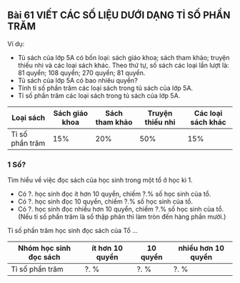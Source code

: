 ## Bài 61 VIẾT CÁC SỐ LIỆU DƯỚI DẠNG TỈ SỐ PHẦN TRĂM

Ví dụ:
* Tủ sách của lớp 5A có bốn loại: sách giáo khoa; sách tham khảo; truyện thiếu nhi và các loại sách khác. Theo thứ tự, số sách các loại lần lượt là:
  81 quyển; 108 quyển; 270 quyển; 81 quyển.
* Tủ sách của lớp 5A có bao nhiêu quyển?
* Tính tỉ số phần trăm các loại sách trong tủ sách của lớp 5A.
* Tỉ số phần trăm các loại sách trong tủ sách của lớp 5A.

| Loại sách | Sách giáo khoa | Sách tham khảo | Truyện thiếu nhi | Các loại sách khác |
|---|---|---|---|---|
| Tỉ số phần trăm | 15% | 20% | 50% | 15% |

### 1 Số?
Tìm hiểu về việc đọc sách của học sinh trong một tổ ở học kì 1.
* Có ?. học sinh đọc ít hơn 10 quyển, chiếm ?.% số học sinh của tổ.
* Có ?. học sinh đọc 10 quyển, chiếm ?.% số học sinh của tổ.
* Có ?. học sinh đọc nhiều hơn 10 quyển, chiếm ?.% số học sinh của tổ. (Nếu tỉ số phần trăm là số thập phân thì làm tròn đến hàng phần mười.)

Tỉ số phần trăm học sinh đọc sách của Tổ ...

| Nhóm học sinh đọc sách | ít hơn 10 quyển | 10 quyển | nhiều hơn 10 quyển |
|---|---|---|---|
| Tỉ số phần trăm | ?. % | ?. % | ?. % |
